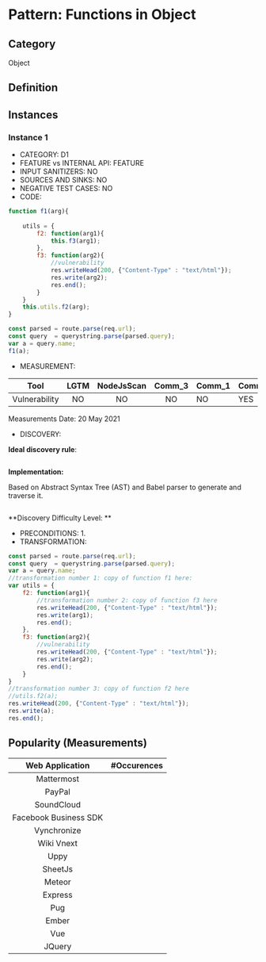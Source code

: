 # Pattern: Functions in Object

## Category

Object

## Definition

## Instances

### Instance 1

- CATEGORY: D1
- FEATURE vs INTERNAL API: FEATURE
- INPUT SANITIZERS: NO
- SOURCES AND SINKS: NO
- NEGATIVE TEST CASES: NO
- CODE:

```javascript
function f1(arg){
    
    utils = {
        f2: function(arg1){
            this.f3(arg1);
        },
        f3: function(arg2){
            //vulnerability
            res.writeHead(200, {"Content-Type" : "text/html"});
            res.write(arg2);
            res.end(); 
        }
    }
    this.utils.f2(arg);
}

const parsed = route.parse(req.url);
const query  = querystring.parse(parsed.query);
var a = query.name;
f1(a);
```

- MEASUREMENT:

|     Tool      | LGTM | NodeJsScan | Comm_3 | Comm_1 | Comm_2 | Vulnerable |
| :-----------: | :--: | :--------: | :------: | ------- | --------- | ---------- |
| Vulnerability | NO   |   NO       |    NO    |   NO    |    YES    | YES        |
Measurements Date: 20 May 2021

- DISCOVERY:



**Ideal discovery rule**:

```
```

**Implementation:**

Based on Abstract Syntax Tree (AST) and Babel parser to generate and traverse it.

```
```

**Discovery Difficulty Level: **

- PRECONDITIONS:
   1.
- TRANSFORMATION:
```js
const parsed = route.parse(req.url);
const query  = querystring.parse(parsed.query);
var a = query.name;
//transformation number 1: copy of function f1 here:
var utils = {
    f2: function(arg1){
        //transformation number 2: copy of function f3 here
        res.writeHead(200, {"Content-Type" : "text/html"});
        res.write(arg1);
        res.end(); 
    },
    f3: function(arg2){
        //vulnerability
        res.writeHead(200, {"Content-Type" : "text/html"});
        res.write(arg2);
        res.end(); 
    }
}
//transformation number 3: copy of function f2 here
//utils.f2(a);
res.writeHead(200, {"Content-Type" : "text/html"});
res.write(a);
res.end(); 
```

## Popularity (Measurements)

|    Web Application    | #Occurences |
| :-------------------: | :---------: |
|      Mattermost       |             |
|        PayPal         |             |
|      SoundCloud       |             |
| Facebook Business SDK |             |
|      Vynchronize      |             |
|      Wiki Vnext       |             |
|         Uppy          |             |
|        SheetJs        |             |
|        Meteor         |             |
|        Express        |             |
|          Pug          |             |
|         Ember         |             |
|          Vue          |             |
|        JQuery         |             |








